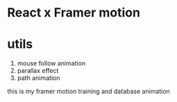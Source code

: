 # React x Framer motion

# utils

1. mouse follow animation
2. parallax effect
3. path animation

this is my framer motion training and database animation
